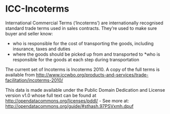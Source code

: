 # ICC-Incoterms

International Commercial Terms (‘Incoterms’) are internationally recognised standard trade terms used in sales contracts. They’re used to make sure buyer and seller know:

* who is responsible for the cost of transporting the goods, including insurance, taxes and duties
* where the goods should be picked up from and transported to
*who is responsible for the goods at each step during transportation

The current set of Incoterms is Incoterms 2010. A copy of the full terms is available from http://www.iccwbo.org/products-and-services/trade-facilitation/incoterms-2010/

This data is made available under the Public Domain Dedication and License version v1.0 whose full text can be found at http://opendatacommons.org/licenses/pddl/ - See more at: http://opendatacommons.org/guide/#sthash.97PSVxmh.dpuf
